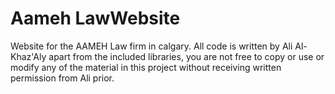 # Aameh LawWebsite

Website for the AAMEH Law firm in calgary. All code is written by Ali Al-Khaz'Aly apart from the included libraries, 
you are not free to copy or use or modify any of the material in this project without receiving written permission from Ali prior.
